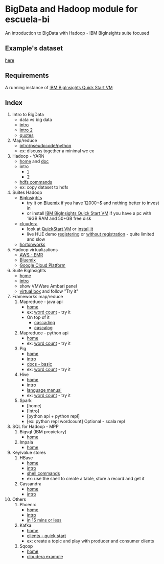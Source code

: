 BigData and Hadoop module for escuela-bi
=======================================
An introduction to BigData with Hadoop - IBM BigInsights suite focused

Example's dataset
-----------------
[here](https://github.com/gclaramunt/el-quijote-spark/blob/master/el-quijote.txt)

Requirements
------------
A running instance of [IBM BigInsights Quick Start VM](http://www.ibm.com/analytics/us/en/technology/hadoop/)

Index
-----
1. Intro to BigData     
	* data vs big data
	* [intro](http://www.slideshare.net/nasrinhussain1/big-data-ppt-31616290)    
	* [intro 2](http://www.slideshare.net/hemapani/introduction-to-big-data)
    * [quotes](http://www.slideshare.net/BernardMarr/big-data-best-quotes/7-You_can_have_datawithout_information)
2. Map/reduce
    * [intro/pseudocode/python](http://www.slideshare.net/JeffPatti/map-reducebeyondwordcount)
    * ex: discuss together a minimal wc ex
3. Hadoop - YARN
    * [home](http://hadoop.apache.org/) and [doc](http://hadoop.apache.org/docs/current/)
    * intro
    	* [1](http://www.slideshare.net/rvndkumar/hadoop-hive-presentation)
    	* [2](http://www.slideshare.net/tfpena/hadoop-csd)
    * [hdfs commands](http://hadoop.apache.org/docs/current/hadoop-project-dist/hadoop-hdfs/HDFSCommands.html)
    * ex: copy dataset to hdfs
4. Suites Hadoop  	
	* [BigInsights](http://www.ibm.com/analytics/us/en/technology/hadoop/)
		* try it on [Bluemix](http://www.ibm.com/cloud-computing/bluemix/) if you have 12000+$ and nothing better to invest in
		* or install [IBM BigInsights Quick Start VM](http://www.ibm.com/analytics/us/en/technology/hadoop/) if you have a pc with 16GB RAM and 50+GB free disk
    * [cloudera](http://cloudera.com/)
    	* look at [QuickStart VM](http://www.cloudera.com/get-started/cloudera-live.html) or [install it](http://www.cloudera.com/downloads/quickstart_vms/5-4.html)
    	* live HUE demo [registering](http://go.cloudera.com/hue-demo) or [without registration](http://demo.gethue.com/) - quite limited and slow    
    * [hortonworks](http://hortonworks.com/)
5. Hadoop virtualizations 
    * [AWS - EMR](https://aws.amazon.com/elasticmapreduce/)
    * [Bluemix](http://www.ibm.com/cloud-computing/bluemix/)
    * [Google Cloud Platform](https://cloud.google.com/hadoop/)
6. Suite BigInsights 
    * [home](http://www.ibm.com/analytics/us/en/technology/hadoop/)
    * [intro](http://www.slideshare.net/CynthiaSaracco/introducing-ibms-info)
    * show VMWare Ambari panel
    * [virtual box](http://www.ibm.com/analytics/us/en/technology/hadoop/) and follow "Try it"
7. Frameworks map/reduce 
    1. Mapreduce - java api 
        * [home](http://hadoop.apache.org/docs/current2/hadoop-mapreduce-client/hadoop-mapreduce-client-core/MapReduceTutorial.html)
        * ex: [word count](https://github.com/amanas/mapreduce-wc) - try it 
        * On top of it
        	* [cascading](http://www.cascading.org/)
        	* [cascalog](http://cascalog.org/)        
    2. Mapreduce - python api 
        * [home](http://hadoop.apache.org/docs/current2/hadoop-streaming/HadoopStreaming.html)
        * ex: [word count](https://github.com/amanas/bi-school/blob/master/python-wc.md) - try it 
    3. Pig
		* [home](https://pig.apache.org/)
		* [intro](http://www.slideshare.net/jayshao/introduction-to-apache-pig)
		* [docs - basic](http://pig.apache.org/docs/r0.14.0/basic.html)
		* ex: [word count](https://github.com/amanas/bi-school/blob/master/pig-wc.md) - try it
	4. Hive
		* [home](https://hive.apache.org/)
		* [intro](http://www.slideshare.net/tfpena/hadoop-tecnologiascsd)
		* [language manual](https://cwiki.apache.org/confluence/display/Hive/LanguageManual)
		* ex: [word count](https://github.com/amanas/bi-school/blob/master/hive-wc.md) - try it
	5. Spark
		* [home]
		* [intro]
		* [python api + python repl]
		* [ex: python repl wordcount]
		    Optional - scala repl
8. SQL for Hadoop - MPP
	1. Bigsql (IBM propietary)	
		* [home](http://www-01.ibm.com/software/data/infosphere/hadoop/big-sql.html)
	2. Impala
		* [home](http://impala.io/)
9. Key/value stores
	1. HBase
		* [home](https://hbase.apache.org/)
		* [intro](http://www.slideshare.net/lfcipriani/hbase-introduction-to-column-oriented-databases)
		* [shell commands](https://hbase.apache.org/book.html#shell)
		* ex: use the shell to create a table, store a record and get it
	2. Cassandra
		* [home](http://cassandra.apache.org/)
		* [intro](http://www.slideshare.net/jbellis/cassandra-at-nosql-matters-2012)
10. Others  
	1. Phoenix
		* [home](https://phoenix.apache.org/)
		* [intro](http://phoenix.apache.org/presentations/OC-HUG-2014-10-4x3.pdf)
		* [in 15 mins or less](https://phoenix.apache.org/Phoenix-in-15-minutes-or-less.html)
	2. Kafka 
		* [home](http://kafka.apache.org/)
		* [clients - quick start](http://kafka.apache.org/documentation.html#quickstart)
		* ex: create a topic and play with producer and consumer clients
	3. Sqoop
		* [home](http://sqoop.apache.org/)
		* [cloudera example](http://www.cloudera.com/developers/get-started-with-hadoop-tutorial/exercise-1.html)

<!--  ** review [this top presentations](http://www.hadoopwizard.com/top-10-presentations-for-learning-hadoop-on-slideshare/) ** -->